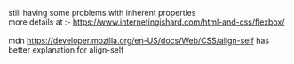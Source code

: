 still having some problems with inherent properties <br/>
more details at :- https://www.internetingishard.com/html-and-css/flexbox/ <br/>
<br/>
mdn https://developer.mozilla.org/en-US/docs/Web/CSS/align-self  has better explanation for align-self